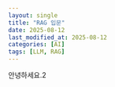 ```yaml
---
layout: single
title: "RAG 입문"
date: 2025-08-12
last_modified_at: 2025-08-12
categories: [AI]
tags: [LLM, RAG]
---
```


안녕하세요.2
